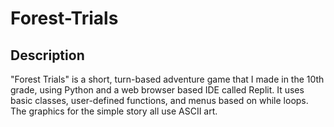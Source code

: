 # Forest-Trials

## Description
"Forest Trials" is a short, turn-based adventure game that I made in the 10th grade, using Python and a web browser based IDE called Replit. It uses basic classes, user-defined functions, and menus based on while loops. The graphics for the simple story all use ASCII art.
